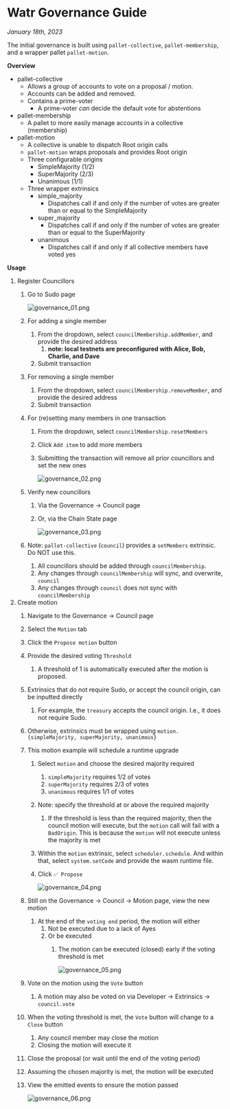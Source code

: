 # Watr Governance Guide
*January 18th, 2023*

The initial governance is built using `pallet-collective`, `pallet-membership`, and a wrapper pallet `pallet-motion`.

******************Overview******************

- pallet-collective
    - Allows a group of accounts to vote on a proposal / motion.
    - Accounts can be added and removed.
    - Contains a prime-voter
        - A prime-voter *can* decide the default vote for abstentions
- pallet-membership
    - A pallet to more easily manage accounts in a collective (membership)
- pallet-motion
    - A collective is unable to dispatch Root origin calls
    - `pallet-motion` wraps proposals and provides Root origin
    - Three configurable origins
        - SimpleMajority (1/2)
        - SuperMajority (2/3)
        - Unanimous (1/1)
    - Three wrapper extrinsics
        - simple_majority
            - Dispatches call if and only if the number of votes are greater than or equal to the SimpleMajority
        - super_majority
            - Dispatches call if and only if the number of votes are greater than or equal to the SuperMajority
        - unanimous
            - Dispatches call if and only if all collective members have voted yes

************Usage************

1. Register Councillors
    1. Go to Sudo page
        
        ![governance_01.png](images/governance_01.png)
        
    2. For adding a single member
        1. From the dropdown, select `councilMembership.addMember`, and provide the desired address
            1. ********note: local testnets are preconfigured with Alice, Bob, Charlie, and Dave********
        2. Submit transaction
    3. For removing a single member
        1. From the dropdown, select `councilMembership.removeMember`, and provide the desired address
        2. Submit transaction
    4. For (re)setting many members in one transaction
        1. From the dropdown, select `councilMembership.resetMembers`
        2. Click `Add item` to add more members
        3. Submitting the transaction will remove all prior councillors and set the new ones
            
            ![governance_02.png](images/governance_02.png)
            
    5. Verify new councillors
        1. Via the Governance → Council page
        2. Or, via the Chain State page
            
            ![governance_03.png](images/governance_03.png)
            
    6. Note: `pallet-collective` (`council`) provides a `setMembers` extrinsic. Do NOT use this.
        1. All councillors should be added through `councilMembership`.
        2. Any changes through `councilMembership` will sync, and overwrite, `council`
        3. Any changes through `council` does not sync with `councilMembership`
2. Create motion
    1. Navigate to the Governance → Council page
    2. Select the `Motion` tab
    3. Click the `Propose motion` button
    4. Provide the desired voting `Threshold`
        1. A threshold of 1 is automatically executed after the motion is proposed.
    5. Extrinsics that do not require Sudo, or accept the council origin, can be inputted directly
        1. For example, the `treasury` accepts the council origin. I.e., it does not require Sudo.
    6. Otherwise, extrinsics must be wrapped using `motion.{simpleMajority, superMajority, unanimous}`
    7. This motion example will schedule a runtime upgrade
        1. Select `motion` and choose the desired majority required
            1. `simpleMajority` requires 1/2 of votes
            2. `superMajority` requires 2/3 of votes
            3. `unanimous` requires 1/1 of votes
        2. Note: specify the threshold at or above the required majority
            1. If the threshold is less than the required majority, then the council motion will execute, but the `motion` call will fail with a `BadOrigin`. This is because the `motion` will not execute unless the majority is met
        3. Within the `motion` extrinsic, select `scheduler.schedule`. And within that, select `system.setCode` and provide the wasm runtime file. 
        4. Click `✅ Propose`
            
            ![governance_04.png](images/governance_04.png)
            
    8. Still on the Governance → Council → Motion page, view the new motion
        1. At the end of the `voting end` period, the motion will either
            1. Not be executed due to a lack of Ayes
            2. Or be executed
                1. The motion can be executed (closed) early if the voting threshold is met
                    
                    ![governance_05.png](images/governance_05.png)
                    
    9. Vote on the motion using the `Vote` button
        1. A motion may also be voted on via Developer → Extrinsics → `council.vote`
    10. When the voting threshold is met, the `Vote` button will change to a `Close` button
        1. Any council member may close the motion
        2. Closing the motion will execute it
    11. Close the proposal (or wait until the end of the voting period)
    12. Assuming the chosen majority is met, the motion will be executed
    13. View the emitted events to ensure the motion passed
        
        
        ![governance_06.png](images/governance_06.png)

